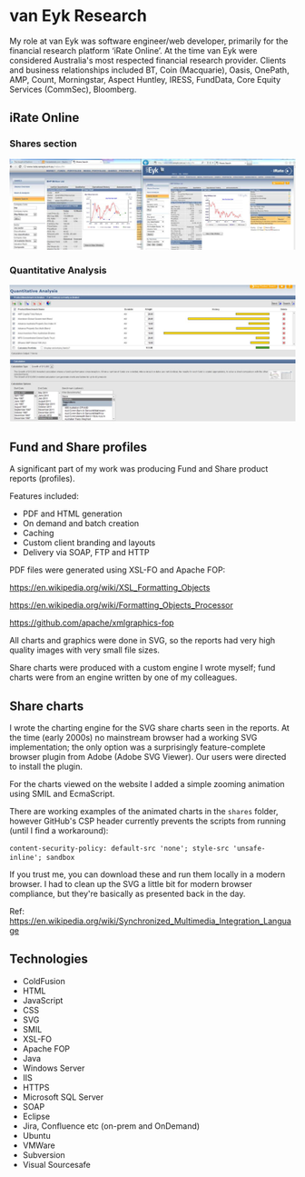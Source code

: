 van Eyk Research
================

My role at van Eyk was software engineer/web developer, primarily for the financial research platform ‘iRate Online’.
At the time van Eyk were considered Australia's most respected financial research provider.
Clients and business relationships included BT, Coin (Macquarie), Oasis, OnePath, AMP, Count, Morningstar, Aspect Huntley, IRESS, FundData, Core Equity Services (CommSec), Bloomberg.


iRate Online
------------

### Shares section

![iRate shares](<image/iRate_shares_1.jpg>)

### Quantitative Analysis

![Quantitative Analysis](image/iRate_Quant_image011.jpg)

Fund and Share profiles
-----------------------

A significant part of my work was producing Fund and Share product reports (profiles).

Features included:
* PDF and HTML generation
* On demand and batch creation
* Caching
* Custom client branding and layouts
* Delivery via SOAP, FTP and HTTP

PDF files were generated using XSL-FO and Apache FOP:

https://en.wikipedia.org/wiki/XSL_Formatting_Objects

https://en.wikipedia.org/wiki/Formatting_Objects_Processor

https://github.com/apache/xmlgraphics-fop

All charts and graphics were done in SVG, so the reports had very high quality images with very small file sizes.

Share charts were produced with a custom engine I wrote myself; fund charts were from an engine written by one of my colleagues.


Share charts
------------

I wrote the charting engine for the SVG share charts seen in the reports.
At the time (early 2000s) no mainstream browser had a working SVG implementation; the only option was a surprisingly feature-complete browser plugin from Adobe (Adobe SVG Viewer).
Our users were directed to install the plugin.

For the charts viewed on the website I added a simple zooming animation using SMIL and EcmaScript.

There are working examples of the animated charts in the `shares` folder, however GitHub's CSP header currently prevents the scripts from running (until I find a workaround):

	content-security-policy: default-src 'none'; style-src 'unsafe-inline'; sandbox

If you trust me, you can download these and run them locally in a modern browser.
I had to clean up the SVG a little bit for modern browser compliance, but they're basically as presented back in the day.

Ref:
https://en.wikipedia.org/wiki/Synchronized_Multimedia_Integration_Language



Technologies
------------
* ColdFusion
* HTML
* JavaScript
* CSS
* SVG
* SMIL
* XSL-FO
* Apache FOP
* Java
* Windows Server
* IIS
* HTTPS
* Microsoft SQL Server
* SOAP
* Eclipse
* Jira, Confluence etc (on-prem and OnDemand)
* Ubuntu
* VMWare
* Subversion
* Visual Sourcesafe


